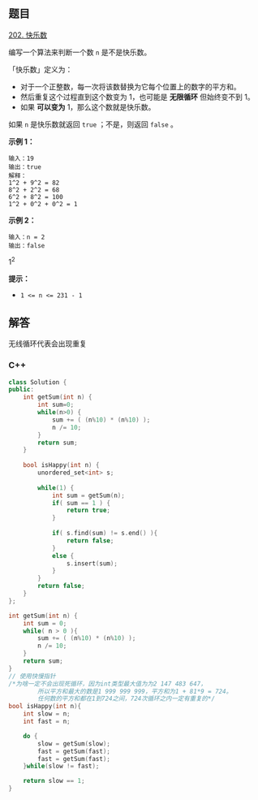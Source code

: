 ## 题目

[202. 快乐数](https://leetcode-cn.com/problems/happy-number/)



编写一个算法来判断一个数 `n` 是不是快乐数。

「快乐数」定义为：

- 对于一个正整数，每一次将该数替换为它每个位置上的数字的平方和。
- 然后重复这个过程直到这个数变为 1，也可能是 **无限循环** 但始终变不到 1。
- 如果 **可以变为** 1，那么这个数就是快乐数。

如果 `n` 是快乐数就返回 `true` ；不是，则返回 `false` 。

 

**示例 1：**

```
输入：19
输出：true
解释：
1^2 + 9^2 = 82
8^2 + 2^2 = 68
6^2 + 8^2 = 100
1^2 + 0^2 + 0^2 = 1
```

**示例 2：**

```
输入：n = 2
输出：false
```

 $1^2$ 

**提示：**

- `1 <= n <= 231 - 1`



## 解答

无线循环代表会出现重复

### C++

```C++
class Solution {
public:
    int getSum(int n) {
    	int sum=0;
        while(n>0) {
            sum += ( (n%10) * (n%10) );
            n /= 10;
        }
        return sum;
    }
    
    bool isHappy(int n) {
        unordered_set<int> s;
        
        while(1) {
        	int sum = getSum(n);
            if( sum == 1 ) {
                return true;
            }
            
            if( s.find(sum) != s.end() ){
                return false;
            }
            else {
                s.insert(sum);
            }
        }
        return false;
    }
};
```



```C
int getSum(int n) {
    int sum = 0;
    while( n > 0 ){
        sum += ( (n%10) * (n%10) );
        n /= 10;
    }
    return sum;
}
// 使用快慢指针
/*为啥一定不会出现死循环，因为int类型最大值为为‭‭2 147 483 647‬‬， 
        所以平方和最大的数是1 999 999 999，平方和为1 + 81*9 = 724。
        任何数的平方和都在1到724之间，724次循环之内一定有重复的*/
bool isHappy(int n){
    int slow = n;
    int fast = n;

    do {
        slow = getSum(slow);
        fast = getSum(fast);
        fast = getSum(fast);
    }while(slow != fast);

    return slow == 1;
}
```

